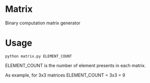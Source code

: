 # Matrix
Binary computation matrix generator

# Usage

<code>python matrix.py ELEMENT_COUNT</code>

ELEMENT_COUNT is the number of element presents in each matrix.

As example, for 3x3 matrices ELEMENT_COUNT = 3x3 = 9

